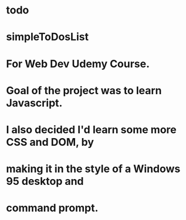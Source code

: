 # todo
# simpleToDosList

# For Web Dev Udemy Course.
# Goal of the project was to learn Javascript.
# I also decided I'd learn some more CSS and DOM, by
# making it in the style of a Windows 95 desktop and
# command prompt.
